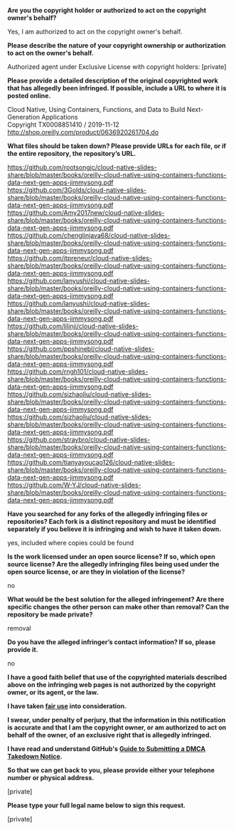 **Are you the copyright holder or authorized to act on the copyright owner's behalf?**

Yes, I am authorized to act on the copyright owner's behalf.

**Please describe the nature of your copyright ownership or authorization to act on the owner's behalf.**

Authorized agent under Exclusive License with copyright holders: [private]

**Please provide a detailed description of the original copyrighted work that has allegedly been infringed. If possible, include a URL to where it is posted online.**

Cloud Native, Using Containers, Functions, and Data to Build Next-Generation Applications  
Copyright TX0008851410 / 2019-11-12  
http://shop.oreilly.com/product/0636920261704.do

**What files should be taken down? Please provide URLs for each file, or if the entire repository, the repository’s URL.**

https://github.com/rootsongjc/cloud-native-slides-share/blob/master/books/oreilly-cloud-native-using-containers-functions-data-next-gen-apps-jimmysong.pdf  
https://github.com/3Golds/cloud-native-slides-share/blob/master/books/oreilly-cloud-native-using-containers-functions-data-next-gen-apps-jimmysong.pdf  
https://github.com/Amy2017new/cloud-native-slides-share/blob/master/books/oreilly-cloud-native-using-containers-functions-data-next-gen-apps-jimmysong.pdf  
https://github.com/chenglinjava68/cloud-native-slides-share/blob/master/books/oreilly-cloud-native-using-containers-functions-data-next-gen-apps-jimmysong.pdf  
https://github.com/itpreneur/cloud-native-slides-share/blob/master/books/oreilly-cloud-native-using-containers-functions-data-next-gen-apps-jimmysong.pdf  
https://github.com/lanyushi/cloud-native-slides-share/blob/master/books/oreilly-cloud-native-using-containers-functions-data-next-gen-apps-jimmysong.pdf  
https://github.com/lanyushi/cloud-native-slides-share/blob/master/books/oreilly-cloud-native-using-containers-functions-data-next-gen-apps-jimmysong.pdf  
https://github.com/lilinji/cloud-native-slides-share/blob/master/books/oreilly-cloud-native-using-containers-functions-data-next-gen-apps-jimmysong.pdf  
https://github.com/ppshinebl/cloud-native-slides-share/blob/master/books/oreilly-cloud-native-using-containers-functions-data-next-gen-apps-jimmysong.pdf  
https://github.com/rngh101/cloud-native-slides-share/blob/master/books/oreilly-cloud-native-using-containers-functions-data-next-gen-apps-jimmysong.pdf  
https://github.com/sizhaoliu/cloud-native-slides-share/blob/master/books/oreilly-cloud-native-using-containers-functions-data-next-gen-apps-jimmysong.pdf  
https://github.com/sizhaoliu/cloud-native-slides-share/blob/master/books/oreilly-cloud-native-using-containers-functions-data-next-gen-apps-jimmysong.pdf  
https://github.com/straybro/cloud-native-slides-share/blob/master/books/oreilly-cloud-native-using-containers-functions-data-next-gen-apps-jimmysong.pdf  
https://github.com/tianyayoucao126/cloud-native-slides-share/blob/master/books/oreilly-cloud-native-using-containers-functions-data-next-gen-apps-jimmysong.pdf  
https://github.com/W-YJ/cloud-native-slides-share/blob/master/books/oreilly-cloud-native-using-containers-functions-data-next-gen-apps-jimmysong.pdf

**Have you searched for any forks of the allegedly infringing files or repositories? Each fork is a distinct repository and must be identified separately if you believe it is infringing and wish to have it taken down.**

yes, included where copies could be found

**Is the work licensed under an open source license? If so, which open source license? Are the allegedly infringing files being used under the open source license, or are they in violation of the license?**

no

**What would be the best solution for the alleged infringement? Are there specific changes the other person can make other than removal? Can the repository be made private?**

removal

**Do you have the alleged infringer’s contact information? If so, please provide it.**

no

**I have a good faith belief that use of the copyrighted materials described above on the infringing web pages is not authorized by the copyright owner, or its agent, or the law.**

**I have taken <a href="https://www.lumendatabase.org/topics/22">fair use</a> into consideration.**

**I swear, under penalty of perjury, that the information in this notification is accurate and that I am the copyright owner, or am authorized to act on behalf of the owner, of an exclusive right that is allegedly infringed.**

**I have read and understand GitHub's <a href="https://help.github.com/articles/guide-to-submitting-a-dmca-takedown-notice/">Guide to Submitting a DMCA Takedown Notice</a>.**

**So that we can get back to you, please provide either your telephone number or physical address.**

[private]

**Please type your full legal name below to sign this request.**

[private]
